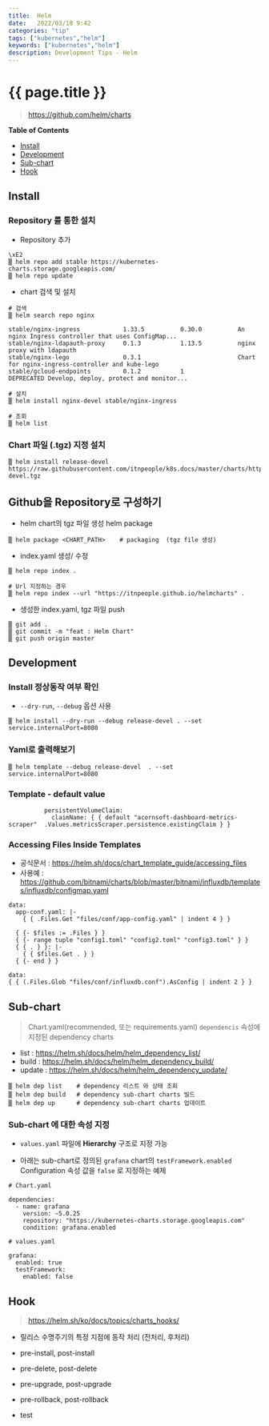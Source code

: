```yaml
---
title:  Helm
date:   2022/03/18 9:42
categories: "tip"
tags: ["kubernetes","helm"]
keywords: ["kubernetes","helm"]
description: Development Tips - Helm
---
```


# {{ page.title }}
> https://github.com/helm/charts




**Table of Contents**

* [Install](#install)
* [Development](#development)
* [Sub-chart](#sub-chart)
* [Hook](#hook)


## Install

### Repository 를 통한 설치

* Repository 추가

```
\xE2
▒ helm repo add stable https://kubernetes-charts.storage.googleapis.com/
▒ helm repo update
```

* chart 검색 및 설치

```
# 검색
▒ helm search repo nginx

stable/nginx-ingress            1.33.5          0.30.0          An nginx Ingress controller that uses ConfigMap...
stable/nginx-ldapauth-proxy     0.1.3           1.13.5          nginx proxy with ldapauth                         
stable/nginx-lego               0.3.1                           Chart for nginx-ingress-controller and kube-lego  
stable/gcloud-endpoints         0.1.2           1               DEPRECATED Develop, deploy, protect and monitor...

# 설치
▒ helm install nginx-devel stable/nginx-ingress

# 조회
▒ helm list
```

### Chart 파일 (.tgz) 지정 설치

```
▒ helm install release-devel https://raw.githubusercontent.com/itnpeople/k8s.docs/master/charts/httpbin-devel.tgz
```


## Github을 Repository로 구성하기

*  helm chart의 tgz 파일 생성 helm package

```
▒ helm package <CHART_PATH>    # packaging  (tgz file 생성)
```

*  index.yaml 생성/ 수정 

```
▒ helm repo index .

# Url 지정하는 경우
▒ helm repo index --url "https://itnpeople.github.io/helmcharts" .
```

*  생성한  index.yaml, tgz 파일 push

```
▒ git add .
▒ git commit -m "feat : Helm Chart" 
▒ git push origin master
```

## Development

### Install 정상동작 여부 확인
* `--dry-run`,  `--debug` 옵션 사용

```
▒ helm install --dry-run --debug release-devel . --set service.internalPort=8080
```

###  Yaml로 출력해보기


```
▒ helm template --debug release-devel  . --set service.internalPort=8080
```

### Template - default value

```
          persistentVolumeClaim:
            claimName: { { default "acornsoft-dashboard-metrics-scraper"  .Values.metricsScraper.persistence.existingClaim } }
```

### Accessing Files Inside Templates

* 공식문서 : https://helm.sh/docs/chart_template_guide/accessing_files
* 사용예 : https://github.com/bitnami/charts/blob/master/bitnami/influxdb/templates/influxdb/configmap.yaml

```
data:
  app-conf.yaml: |-
    { { .Files.Get "files/conf/app-config.yaml" | indent 4 } }
```

```
  { {- $files := .Files } }
  { {- range tuple "config1.toml" "config2.toml" "config3.toml" } }
  { { . } }: |-
    { { $files.Get . } }
  { {- end } }
```

```
data:
{ { (.Files.Glob "files/conf/influxdb.conf").AsConfig | indent 2 } }
```

## Sub-chart
> Chart.yaml(recommended, 또는 requirements.yaml) `dependencis` 속성에 지정된 dependency charts

* list : https://helm.sh/docs/helm/helm_dependency_list/
* build : https://helm.sh/docs/helm/helm_dependency_build/
* update : https://helm.sh/docs/helm/helm_dependency_update/

```
▒ helm dep list    # dependency 리스트 와 상태 조회
▒ helm dep build   # dependency sub-chart charts 빌드
▒ helm dep up      # dependency sub-chart charts 업데이트
```

### Sub-chart 에 대한 속성 지정

* `values.yaml` 파일에  **Hierarchy** 구조로 지정 가능

* 아래는 sub-chart로 정의된 `grafana` chart의  `testFramework.enabled` Configuration 속성 값을 `false` 로 지정하는 예제

```
# Chart.yaml

dependencies:
  - name: grafana
    version: ~5.0.25
    repository: "https://kubernetes-charts.storage.googleapis.com"
    condition: grafana.enabled

# values.yaml

grafana:
  enabled: true
  testFramework:
    enabled: false
```

## Hook
> https://helm.sh/ko/docs/topics/charts_hooks/

* 릴리스 수명주기의 특정 지점에 동작 처리 (전처리, 후처리)

* pre-install, post-install
* pre-delete, post-delete
* pre-upgrade, post-upgrade
* pre-rollback, post-rollback
* test